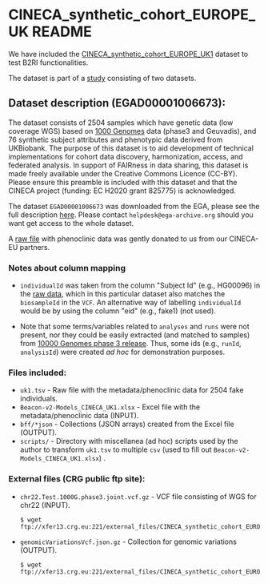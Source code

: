 # CINECA_synthetic_cohort_EUROPE_UK README

We have included the [CINECA_synthetic_cohort_EUROPE_UK1](https://www.cineca-project.eu/cineca-synthetic-datasets) dataset to test B2RI functionalities.

The dataset is part of a [study](https://ega-archive.org/studies/EGAS00001002472) consisting of two datasets.

## Dataset description (EGAD00001006673):
The dataset consists of 2504 samples which have genetic data (low coverage WGS) based on [1000 Genomes](https://www.nature.com/articles/nature15393) data (phase3 and Geuvadis), and 76 synthetic subject attributes and phenotypic data derived from UKBiobank. The purpose of this dataset is to aid development of technical implementations for cohort data discovery, harmonization, access, and federated analysis. In support of FAIRness in data sharing, this dataset is made freely available under the Creative Commons Licence (CC-BY). Please ensure this preamble is included with this dataset and that the CINECA project (funding: EC H2020 grant 825775) is acknowledged.

The dataset `EGAD00001006673` was downloaded from the EGA, please see the full description [here](https://ega-archive.org/datasets/EGAD00001006673). Please contact `helpdesk@ega-archive.org` should you want get access to the whole dataset.

A [raw file](./uk1.tsv) with phenoclinic data was gently donated to us from our CINECA-EU partners. 

 
### Notes about column mapping
* `individualId` was taken from the column "Subject Id" (e.g., HG00096) in the [raw data](./uk1.tsv), which in this particular dataset also matches the `biosampleId` in the `VCF`. An alternative way of labelling `individualId` would be by using the column "eid" (e.g., fake1) (not used).

* Note that some terms/variables related to `analyses` and `runs` were not present, nor they could be easily extracted (and matched to samples) from [10000 Genomes phase 3 release](https://www.internationalgenome.org/data-portal/data-collection/phase-3). Thus, some ids (e.g., `runId`, `analysisId`) were created _ad hoc_ for demonstration purposes. 

### Files included:

* `uk1.tsv` - Raw file with the metadata/phenoclinic data for 2504 fake individuals.
* `Beacon-v2-Models_CINECA_UK1.xlsx` - Excel file with the metadata/phenoclinic data (INPUT).
* `bff/*json` - Collections (JSON arrays) created from the Excel file (OUTPUT).
* `scripts/` - Directory with miscellanea (ad hoc) scripts used by the author to transform `uk1.tsv` to multiple `csv` (used to fill out `Beacon-v2-Models_CINECA_UK1.xlsx`) .

### External files (CRG public ftp site):

* `chr22.Test.1000G.phase3.joint.vcf.gz` - VCF file consisting of WGS for chr22 (INPUT).

      $ wget ftp://xfer13.crg.eu:221/external_files/CINECA_synthetic_cohort_EUROPE_UK1/vcf/chr22.Test.1000G.phase3.joint.vcf.gz

* `genomicVariationsVcf.json.gz` - Collection for genomic variations (OUTPUT).

      $ wget ftp://xfer13.crg.eu:221/external_files/CINECA_synthetic_cohort_EUROPE_UK1/bff/genomicVariationsVcf.json.gz
